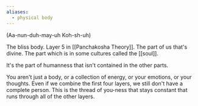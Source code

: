 ```yaml
---
aliases:
  - physical body
---
```

(Aa-nun-duh-may-uh Koh-sh-uh)

The bliss body. Layer 5 in [[Panchakosha Theory]]. The part of us that's divine. The part which is in some cultures called the [[soul]].

It's the part of humanness that isn't contained in the other parts.

You aren't just a body, or a collection of energy, or your emotions, or your thoughts. Even if we combine the first four layers, we still don't have a complete person. This is the thread of you-ness that stays constant that runs through all of the other layers.
